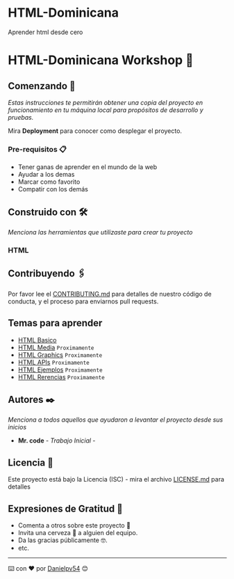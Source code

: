 # HTML-Dominicana
Aprender html desde cero 
# HTML-Dominicana Workshop 📌


## Comenzando 🚀

_Estas instrucciones te permitirán obtener una copia del proyecto en funcionamiento en tu máquina local para propósitos de desarrollo y pruebas._

Mira **Deployment** para conocer como desplegar el proyecto.


### Pre-requisitos 📋

* Tener ganas de aprender en el mundo de la web
* Ayudar a los demas
* Marcar como favorito
* Compatir con los demás
    

## Construido con 🛠️

_Menciona las herramientas que utilizaste para crear tu proyecto_

### HTML


## Contribuyendo 🖇️

Por favor lee el [CONTRIBUTING.md](https://chat.whatsapp.com/LB11ndWzFX28SQdfFQktX4) para detalles de nuestro código de conducta, y el proceso para enviarnos pull requests.

## Temas para aprender

* [HTML Basico](https://github.com/danipv54/HTML-Dominicana/blob/master/basico-html/Basico-html.md)
* [HTML Media]() `Proximamente`
* [HTML Graphics]() `Proximamente`
* [HTML APIs]() `Proximamente`
* [HTML Ejemplos]() `Proximamente`
* [HTML Rerencias]() `Proximamente`




## Autores ✒️

_Menciona a todos aquellos que ayudaron a levantar el proyecto desde sus inicios_

* **Mr. code** - *Trabajo Inicial* - 



## Licencia 📄

Este proyecto está bajo la Licencia (ISC) - mira el archivo [LICENSE.md](LICENSE.md) para detalles

## Expresiones de Gratitud 🎁

* Comenta a otros sobre este proyecto 📢
* Invita una cerveza 🍺 a alguien del equipo. 
* Da las gracias públicamente 🤓.
* etc.


---
⌨️ con ❤️ por [Danielpv54](https://github.com/danipv54) 😊
